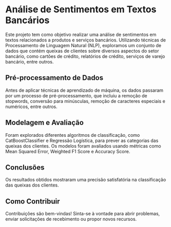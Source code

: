 # Análise de Sentimentos em Textos Bancários

Este projeto tem como objetivo realizar uma análise de sentimentos em textos relacionados a produtos e serviços bancários. Utilizando técnicas de Processamento de Linguagem Natural (NLP), exploramos um conjunto de dados que contém queixas de clientes sobre diversos aspectos do setor bancário, como cartões de crédito, relatórios de crédito, serviços de varejo bancário, entre outros.

## Pré-processamento de Dados

Antes de aplicar técnicas de aprendizado de máquina, os dados passaram por um processo de pré-processamento, que incluiu a remoção de stopwords, conversão para minúsculas, remoção de caracteres especiais e numéricos, entre outros.

## Modelagem e Avaliação

Foram explorados diferentes algoritmos de classificação, como CatBoostClassifier e Regressão Logística, para prever as categorias das queixas dos clientes. Os modelos foram avaliados usando métricas como Mean Squared Error, Weighted F1 Score e Accuracy Score.

## Conclusões

Os resultados obtidos mostraram uma precisão satisfatória na classificação das queixas dos clientes.

## Como Contribuir

Contribuições são bem-vindas! Sinta-se à vontade para abrir problemas, enviar solicitações de recebimento ou propor novos recursos.
